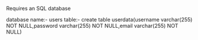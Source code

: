 Requires an SQL database 

database name:- users
table:- create table userdata(username varchar(255) NOT NULL,password varchar(255) NOT NULL,email varchar(255) NOT NULL)
